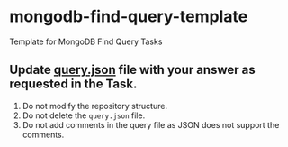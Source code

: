 # mongodb-find-query-template
Template for MongoDB Find Query Tasks

## Update [query.json](query.json) file with your answer as requested in the Task.

1. Do not modify the repository structure.
2. Do not delete the `query.json` file.
3. Do not add comments in the query file as JSON does not support the comments.
